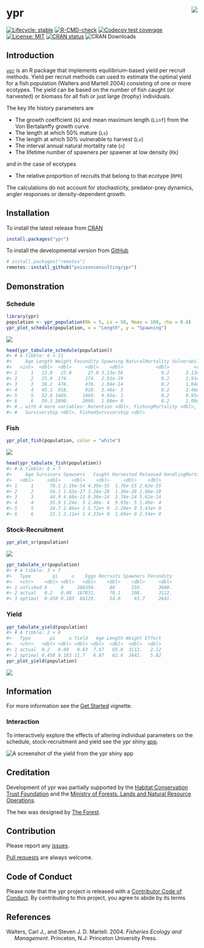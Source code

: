 
<!-- README.md is generated from README.Rmd. Please edit that file -->

# ypr <img src="man/figures/logo.png" align="right" />

<!-- badges: start -->

[![Lifecycle:
stable](https://img.shields.io/badge/lifecycle-stable-brightgreen.svg)](https://lifecycle.r-lib.org/articles/stages.html#stable)
[![R-CMD-check](https://github.com/poissonconsulting/ypr/workflows/R-CMD-check/badge.svg)](https://github.com/poissonconsulting/ypr/actions)
[![Codecov test
coverage](https://codecov.io/gh/poissonconsulting/ypr/branch/master/graph/badge.svg)](https://codecov.io/gh/poissonconsulting/ypr?branch=master)
[![License:
MIT](https://img.shields.io/badge/License-MIT-green.svg)](https://opensource.org/licenses/MIT)
[![CRAN
status](https://www.r-pkg.org/badges/version/ypr)](https://cran.r-project.org/package=ypr)
![CRAN Downloads](http://cranlogs.r-pkg.org/badges/ypr)
<!-- badges: end -->

## Introduction

[`ypr`](https://github.com/poissonconsulting/ypr) is an R package that
implements equilibrium-based yield per recruit methods. Yield per
recruit methods can used to estimate the optimal yield for a fish
population (Walters and Martell 2004) consisting of one or more
ecotypes. The yield can be based on the number of fish caught (or
harvested) or biomass for all fish or just large (trophy) individuals.

The key life history parameters are

-   The growth coefficient (`k`) and mean maximum length (`Linf`) from
    the Von Bertalanffy growth curve
-   The length at which 50% mature (`Ls`)
-   The length at which 50% vulnerable to harvest (`Lv`)
-   The interval annual natural mortality rate (`n`)
-   The lifetime number of spawners per spawner at low density (`Rk`)

and in the case of ecotypes

-   The relative proportion of recruits that belong to that ecotype
    (`RPR`)

The calculations do not account for stochasticity, predator-prey
dynamics, angler responses or density-dependent growth.

## Installation

To install the latest release from [CRAN](https://cran.r-project.org)

``` r
install.packages("ypr")
```

To install the developmental version from
[GitHub](https://github.com/poissonconsulting/ypr)

``` r
# install.packages("remotes")
remotes::install_github("poissonconsulting/ypr")
```

## Demonstration

### Schedule

``` r
library(ypr)
population <- ypr_population(Rk = 5, Ls = 50, Rmax = 100, rho = 0.6)
ypr_plot_schedule(population, x = "Length", y = "Spawning")
```

![](man/figures/README-unnamed-chunk-3-1.png)<!-- -->

``` r
head(ypr_tabulate_schedule(population))
#> # A tibble: 6 × 11
#>     Age Length Weight Fecundity Spawning NaturalMortality Vulnerability
#>   <int>  <dbl>  <dbl>     <dbl>    <dbl>            <dbl>         <dbl>
#> 1     1   13.9   27.0      27.0 3.13e-56              0.2      3.13e-56
#> 2     2   25.9  174.      174.  2.91e-29              0.2      2.91e-29
#> 3     3   36.2  476.      476.  1.04e-14              0.2      1.04e-14
#> 4     4   45.1  918.      918.  3.46e- 5              0.2      3.46e- 5
#> 5     5   52.8 1469.     1469.  9.95e- 1              0.2      9.95e- 1
#> 6     6   59.3 2090.     2090.  1.00e+ 0              0.2      1.00e+ 0
#> # … with 4 more variables: Retention <dbl>, FishingMortality <dbl>,
#> #   Survivorship <dbl>, FishedSurvivorship <dbl>
```

### Fish

``` r
ypr_plot_fish(population, color = "white")
```

![](man/figures/README-unnamed-chunk-4-1.png)<!-- -->

``` r
head(ypr_tabulate_fish(population))
#> # A tibble: 6 × 7
#>     Age Survivors Spawners   Caught Harvested Released HandlingMortalities
#>   <dbl>     <dbl>    <dbl>    <dbl>     <dbl>    <dbl>               <dbl>
#> 1     1      70.1 2.19e-54 4.39e-55  1.76e-55 2.63e-55                   0
#> 2     2      56.1 1.63e-27 3.26e-28  1.30e-28 1.96e-28                   0
#> 3     3      44.9 4.68e-13 9.36e-14  3.74e-14 5.62e-14                   0
#> 4     4      35.9 1.24e- 3 2.48e- 4  9.93e- 5 1.49e- 4                   0
#> 5     5      28.7 2.86e+ 1 5.72e+ 0  2.29e+ 0 3.43e+ 0                   0
#> 6     6      21.1 2.11e+ 1 4.23e+ 0  1.69e+ 0 2.54e+ 0                   0
```

### Stock-Recruitment

``` r
ypr_plot_sr(population)
```

![](man/figures/README-unnamed-chunk-5-1.png)<!-- -->

``` r
ypr_tabulate_sr(population)
#> # A tibble: 3 × 7
#>   Type        pi     u    Eggs Recruits Spawners Fecundity
#>   <chr>    <dbl> <dbl>   <dbl>    <dbl>    <dbl>     <dbl>
#> 1 unfished 0     0     286350.     80      159.      3600.
#> 2 actual   0.2   0.08  167831.     70.1    108.      3112.
#> 3 optimal  0.458 0.183  84129.     54.0     63.7     2641.
```

### Yield

``` r
ypr_tabulate_yield(population)
#> # A tibble: 2 × 8
#>   Type       pi     u Yield   Age Length Weight Effort
#>   <chr>   <dbl> <dbl> <dbl> <dbl>  <dbl>  <dbl>  <dbl>
#> 1 actual  0.2   0.08   8.63  7.67   65.8  3112.   2.12
#> 2 optimal 0.458 0.183 11.7   6.87   62.6  2641.   5.82
ypr_plot_yield(population)
```

![](man/figures/README-unnamed-chunk-6-1.png)<!-- -->

## Information

For more information see the [Get
Started](https://poissonconsulting.github.io/ypr/articles/ypr.html)
vignette.

### Interaction

To interactively explore the effects of altering individual parameters
on the schedule, stock-recruitment and yield see the ypr shiny
[app](https://poissonconsulting.shinyapps.io/shinyypr/).

![A screenshot of the yield from the ypr shiny
app](man/figures/yield.png)

## Creditation

Development of ypr was partially supported by the [Habitat Conservation
Trust Foundation](https://www.poissonconsulting.ca/orgs/hctf.html) and
the [Ministry of Forests, Lands and Natural Resource
Operations](https://www.poissonconsulting.ca/orgs/mflnro.html).

The hex was designed by [The Forest](https://www.theforest.ca).

## Contribution

Please report any
[issues](https://github.com/poissonconsulting/ypr/issues).

[Pull requests](https://github.com/poissonconsulting/ypr/pulls) are
always welcome.

## Code of Conduct

Please note that the ypr project is released with a [Contributor Code of
Conduct](https://contributor-covenant.org/version/2/0/CODE_OF_CONDUCT.html).
By contributing to this project, you agree to abide by its terms

## References

<div id="refs" class="references csl-bib-body hanging-indent">

<div id="ref-walters_fisheries_2004" class="csl-entry">

Walters, Carl J., and Steven J. D. Martell. 2004. *Fisheries Ecology and
Management*. Princeton, N.J: Princeton University Press.

</div>

</div>
